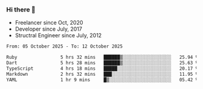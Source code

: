### Hi there 👋

- Freelancer since Oct, 2020
- Developer since July, 2017
- Structral Engineer since July, 2012

<!--START_SECTION:waka-->

```txt
From: 05 October 2025 - To: 12 October 2025

Ruby                5 hrs 32 mins   ██████▒░░░░░░░░░░░░░░░░░░   25.94 %
Dart                5 hrs 28 mins   ██████▒░░░░░░░░░░░░░░░░░░   25.63 %
TypeScript          4 hrs 18 mins   █████░░░░░░░░░░░░░░░░░░░░   20.17 %
Markdown            2 hrs 32 mins   ███░░░░░░░░░░░░░░░░░░░░░░   11.95 %
YAML                1 hr 9 mins     █▒░░░░░░░░░░░░░░░░░░░░░░░   05.42 %
```

<!--END_SECTION:waka-->
